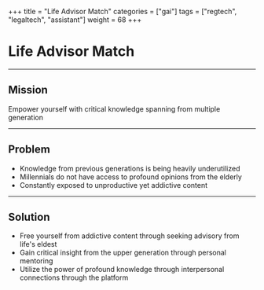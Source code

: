 +++
title = "Life Advisor Match"
categories = ["gai"]
tags = ["regtech", "legaltech", "assistant"]
weight = 68
+++

# Life Advisor Match

---

## Mission

Empower yourself with critical knowledge spanning from multiple generation

---

## Problem

- Knowledge from previous generations is being heavily underutilized
- Millennials do not have access to profound opinions from the elderly
- Constantly exposed to unproductive yet addictive content

---

## Solution

- Free yourself from addictive content through seeking advisory from life's eldest
- Gain critical insight from the upper generation through personal mentoring
- Utilize the power of profound knowledge through interpersonal connections through the platform
